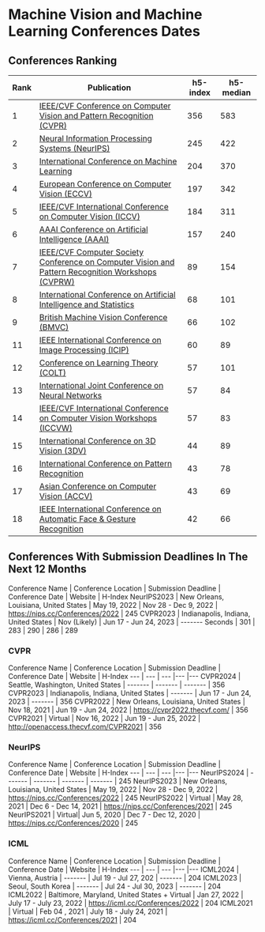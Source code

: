 # Machine Vision and Machine Learning Conferences Dates



## Conferences Ranking
Rank | Publication |h5-index |h5-median
--- | --- | --- |---
1 | [IEEE/CVF Conference on Computer Vision and Pattern Recognition (CVPR)](https://www.thecvf.com/)	| 356	| 583
2 | [Neural Information Processing Systems (NeurIPS) ](https://www.google.com)	| 245	| 422
3 | [International Conference on Machine Learning](https://www.google.com)	| 204	| 370
4 | [European Conference on Computer Vision (ECCV)](https://www.thecvf.com/)	| 197	| 342
5 | [IEEE/CVF International Conference on Computer Vision (ICCV)](https://www.thecvf.com/)	| 184	| 311
6 | [AAAI Conference on Artificial Intelligence (AAAI)](https://www.google.com)	| 157	| 240
7 | [IEEE/CVF Computer Society Conference on Computer Vision and Pattern Recognition Workshops (CVPRW)](https://www.thecvf.com)	| 89	| 154
8 | [International Conference on Artificial Intelligence and Statistics](https://www.google.com)	| 68	| 101
9 | [British Machine Vision Conference (BMVC)](https://www.google.com)	| 66	| 102
11	| [IEEE International Conference on Image Processing (ICIP)](https://www.google.com)	| 60	| 89
12	| [Conference on Learning Theory (COLT)](https://www.google.com)	| 57	| 101
13	| [International Joint Conference on Neural Networks](https://www.google.com)	| 57	| 84
14	| [IEEE/CVF International Conference on Computer Vision Workshops (ICCVW)](https://www.thecvf.com)	| 57	| 83
15	| [International Conference on 3D Vision (3DV)](https://www.google.com)	| 44	| 89
16	| [International Conference on Pattern Recognition](https://www.google.com)	| 43	| 78
17	| [Asian Conference on Computer Vision (ACCV)](https://www.google.com)	| 43	| 69
18	| [IEEE International Conference on Automatic Face & Gesture Recognition](https://www.google.com)	| 42	| 66


## Conferences With Submission Deadlines In The Next 12 Months

Conference Name	 | Conference Location | 	Submission Deadline | 	Conference Date | Website | H-Index
NeurIPS2023 | New Orleans, Louisiana, United States | May 19, 2022 | Nov 28 - Dec 9, 2022 | https://nips.cc/Conferences/2022 | 245
CVPR2023 | Indianapolis, Indiana, United States | Nov (Likely) | Jun 17 - Jun 24, 2023 | -------
Seconds | 301 | 283 | 290 | 286 | 289 


### CVPR 

Conference Name	 | Conference Location | 	Submission Deadline | 	Conference Date | Website | H-Index
--- | --- | --- |--- |--- 
CVPR2024 | Seattle, Washington, United States | ------- | ------- | ------- | 356
CVPR2023 | Indianapolis, Indiana, United States | ------- | Jun 17 - Jun 24, 2023 | ------- | 356
CVPR2022 | New Orleans, Louisiana, United States | Nov 18, 2021 | Jun 19 - Jun 24, 2022 | https://cvpr2022.thecvf.com/ | 356
CVPR2021 | Virtual | Nov 16, 2022 | Jun 19 - Jun 25, 2022 | http://openaccess.thecvf.com/CVPR2021 | 356


### NeurIPS


Conference Name	 | Conference Location | 	Submission Deadline | 	Conference Date | Website | H-Index
--- | --- | --- |--- |--- 
NeurIPS2024 | -------  | ------- | ------- | ------- | 245
NeurIPS2023 | New Orleans, Louisiana, United States | May 19, 2022 | Nov 28 - Dec 9, 2022 | https://nips.cc/Conferences/2022 | 245
NeurIPS2022 | Virtual | May 28, 2021 | Dec 6 - Dec 14, 2021 | https://nips.cc/Conferences/2021 | 245
NeurIPS2021 | Virtual| Jun 5, 2020 |  Dec 7 - Dec 12, 2020 | https://nips.cc/Conferences/2020 | 245


### ICML

Conference Name	 | Conference Location | 	Submission Deadline | 	Conference Date | Website | H-Index
--- | --- | --- |--- |--- 
ICML2024 | Vienna, Austria | ------- | Jul 19 - Jul 27, 202 | ------- | 204
ICML2023 | Seoul, South Korea   | ------- |  Jul 24 - Jul 30, 2023 | ------- | 204
ICML2022 | Baltimore, Maryland, United States  + Virtual | Jan 27, 2022 | July 17 - July 23, 2022 | https://icml.cc/Conferences/2022 | 204
ICML2021 | Virtual | Feb 04 , 2021 | July 18 - July 24, 2021 | https://icml.cc/Conferences/2021 | 204
